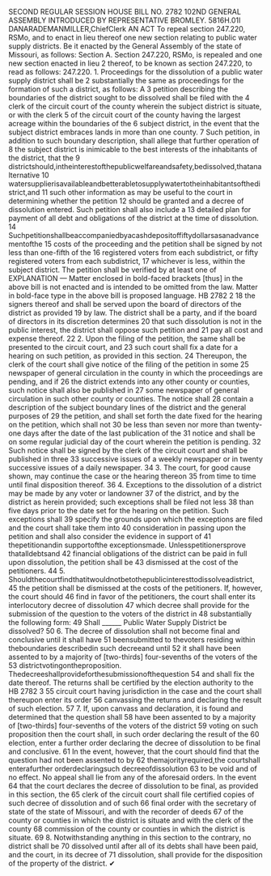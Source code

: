 SECOND REGULAR SESSION
HOUSE BILL NO. 2782
102ND GENERAL ASSEMBLY
INTRODUCED BY REPRESENTATIVE BROMLEY.
5816H.01I DANARADEMANMILLER,ChiefClerk
AN ACT
To repeal section 247.220, RSMo, and to enact in lieu thereof one new section relating to
public water supply districts.
Be it enacted by the General Assembly of the state of Missouri, as follows:
Section A. Section 247.220, RSMo, is repealed and one new section enacted in lieu
2 thereof, to be known as section 247.220, to read as follows:
247.220. 1. Proceedings for the dissolution of a public water supply district shall be
2 substantially the same as proceedings for the formation of such a district, as follows: A
3 petition describing the boundaries of the district sought to be dissolved shall be filed with the
4 clerk of the circuit court of the county wherein the subject district is situate, or with the clerk
5 of the circuit court of the county having the largest acreage within the boundaries of the
6 subject district, in the event that the subject district embraces lands in more than one county.
7 Such petition, in addition to such boundary description, shall allege that further operation of
8 the subject district is inimicable to the best interests of the inhabitants of the district, that the
9 districtshould,intheinterestofthepublicwelfareandsafety,bedissolved,thatanalternative
10 watersupplierisavailableandbetterabletosupplywatertotheinhabitantsofthedistrict,and
11 such other information as may be useful to the court in determining whether the petition
12 should be granted and a decree of dissolution entered. Such petition shall also include a
13 detailed plan for payment of all debt and obligations of the district at the time of dissolution.
14 Suchpetitionshallbeaccompaniedbyacashdepositoffiftydollarsasanadvancementofthe
15 costs of the proceeding and the petition shall be signed by not less than one-fifth of the
16 registered voters from each subdistrict, or fifty registered voters from each subdistrict,
17 whichever is less, within the subject district. The petition shall be verified by at least one of
EXPLANATION — Matter enclosed in bold-faced brackets [thus] in the above bill is not enacted and is
intended to be omitted from the law. Matter in bold-face type in the above bill is proposed language.
HB 2782 2
18 the signers thereof and shall be served upon the board of directors of the district as provided
19 by law. The district shall be a party, and if the board of directors in its discretion determines
20 that such dissolution is not in the public interest, the district shall oppose such petition and
21 pay all cost and expense thereof.
22 2. Upon the filing of the petition, the same shall be presented to the circuit court, and
23 such court shall fix a date for a hearing on such petition, as provided in this section.
24 Thereupon, the clerk of the court shall give notice of the filing of the petition in some
25 newspaper of general circulation in the county in which the proceedings are pending, and if
26 the district extends into any other county or counties, such notice shall also be published in
27 some newspaper of general circulation in such other county or counties. The notice shall
28 contain a description of the subject boundary lines of the district and the general purposes of
29 the petition, and shall set forth the date fixed for the hearing on the petition, which shall not
30 be less than seven nor more than twenty-one days after the date of the last publication of the
31 notice and shall be on some regular judicial day of the court wherein the petition is pending.
32 Such notice shall be signed by the clerk of the circuit court and shall be published in three
33 successive issues of a weekly newspaper or in twenty successive issues of a daily newspaper.
34 3. The court, for good cause shown, may continue the case or the hearing thereon
35 from time to time until final disposition thereof.
36 4. Exceptions to the dissolution of a district may be made by any voter or landowner
37 of the district, and by the district as herein provided; such exceptions shall be filed not less
38 than five days prior to the date set for the hearing on the petition. Such exceptions shall
39 specify the grounds upon which the exceptions are filed and the court shall take them into
40 consideration in passing upon the petition and shall also consider the evidence in support of
41 thepetitionandin supportofthe exceptionsmade. Unlesspetitionersprove thatalldebtsand
42 financial obligations of the district can be paid in full upon dissolution, the petition shall be
43 dismissed at the cost of the petitioners.
44 5. Shouldthecourtfindthatitwouldnotbetothepublicinteresttodissolveadistrict,
45 the petition shall be dismissed at the costs of the petitioners. If, however, the court should
46 find in favor of the petitioners, the court shall enter its interlocutory decree of dissolution
47 which decree shall provide for the submission of the question to the voters of the district in
48 substantially the following form:
49 Shall ______ Public Water Supply District be dissolved?
50 6. The decree of dissolution shall not become final and conclusive until it shall have
51 beensubmitted to thevoters residing within theboundaries describedin such decreeand until
52 it shall have been assented to by a majority of [two-thirds] four-sevenths of the voters of the
53 districtvotingontheproposition. Thedecreeshallprovideforthesubmissionofthequestion
54 and shall fix the date thereof. The returns shall be certified by the election authority to the
HB 2782 3
55 circuit court having jurisdiction in the case and the court shall thereupon enter its order
56 canvassing the returns and declaring the result of such election.
57 7. If, upon canvass and declaration, it is found and determined that the question shall
58 have been assented to by a majority of [two-thirds] four-sevenths of the voters of the district
59 voting on such proposition then the court shall, in such order declaring the result of the
60 election, enter a further order declaring the decree of dissolution to be final and conclusive.
61 In the event, however, that the court should find that the question had not been assented to by
62 themajorityrequired,the courtshall enterafurther orderdeclaringsuch decreeofdissolution
63 to be void and of no effect. No appeal shall lie from any of the aforesaid orders. In the event
64 that the court declares the decree of dissolution to be final, as provided in this section, the
65 clerk of the circuit court shall file certified copies of such decree of dissolution and of such
66 final order with the secretary of state of the state of Missouri, and with the recorder of deeds
67 of the county or counties in which the district is situate and with the clerk of the county
68 commission of the county or counties in which the district is situate.
69 8. Notwithstanding anything in this section to the contrary, no district shall be
70 dissolved until after all of its debts shall have been paid, and the court, in its decree of
71 dissolution, shall provide for the disposition of the property of the district.
✔